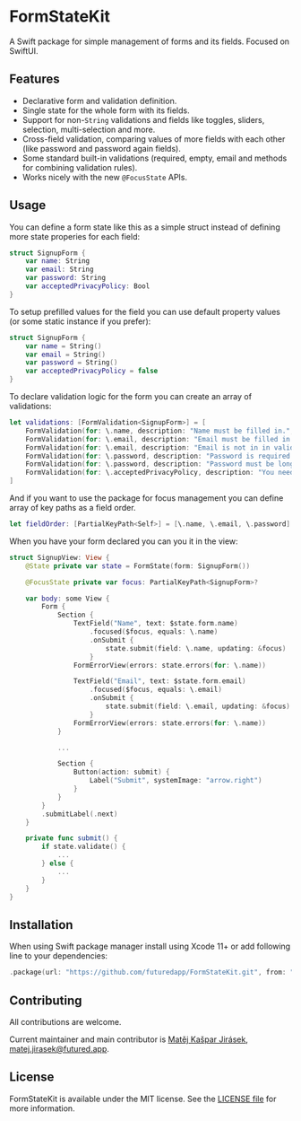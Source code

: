 # FormStateKit

A Swift package for simple management of forms and its fields. Focused on SwiftUI.

## Features

- Declarative form and validation definition.
- Single state for the whole form with its fields.
- Support for non-`String` validations and fields like toggles, sliders, selection, multi-selection and more.
- Cross-field validation, comparing values of more fields with each other (like password and password again fields).
- Some standard built-in validations (required, empty, email and methods for combining validation rules).
- Works nicely with the new `@FocusState` APIs.

## Usage

You can define a form state like this as a simple struct instead of defining more state properies for each field:

```swift
struct SignupForm {
    var name: String
    var email: String
    var password: String
    var acceptedPrivacyPolicy: Bool
}
```

To setup prefilled values for the field you can use default property values (or some static instance if you prefer):

```swift
struct SignupForm {
    var name = String()
    var email = String()
    var password = String()
    var acceptedPrivacyPolicy = false
}
```

To declare validation logic for the form you can create an array of validations:

```swift
let validations: [FormValidation<SignupForm>] = [
    FormValidation(for: \.name, description: "Name must be filled in.", rule: .required),
    FormValidation(for: \.email, description: "Email must be filled in.", rule: .required),
    FormValidation(for: \.email, description: "Email is not in in valid format.", rule: .email),
    FormValidation(for: \.password, description: "Password is required.", rule: .required),
    FormValidation(for: \.password, description: "Password must be longer than 6 characters") { $0.count > 6 },
    FormValidation(for: \.acceptedPrivacyPolicy, description: "You need to accept privacy policy.", rule: .hasToBeOn)
]
```

And if you want to use the package for focus management you can define array of key paths as a field order.

```swift
let fieldOrder: [PartialKeyPath<Self>] = [\.name, \.email, \.password]
```

When you have your form declared you can you it in the view:

```swift
struct SignupView: View {
    @State private var state = FormState(form: SignupForm())

    @FocusState private var focus: PartialKeyPath<SignupForm>?

    var body: some View {
        Form {
            Section {
                TextField("Name", text: $state.form.name)
                    .focused($focus, equals: \.name)
                    .onSubmit {
                        state.submit(field: \.name, updating: &focus)
                    }
                FormErrorView(errors: state.errors(for: \.name))

                TextField("Email", text: $state.form.email)
                    .focused($focus, equals: \.email)
                    .onSubmit {
                        state.submit(field: \.email, updating: &focus)
                    }
                FormErrorView(errors: state.errors(for: \.name))
            }

            ...

            Section {
                Button(action: submit) {
                    Label("Submit", systemImage: "arrow.right")
                }
            }
        }
        .submitLabel(.next)
    }

    private func submit() {
        if state.validate() {
            ...
        } else {
            ...
        }
    }
}
```

## Installation

When using Swift package manager install using Xcode 11+ or add following line to your dependencies:

```swift
.package(url: "https://github.com/futuredapp/FormStateKit.git", from: "0.1.0")
```

## Contributing

All contributions are welcome.

Current maintainer and main contributor is [Matěj Kašpar Jirásek](https://github.com/mkj-is), <matej.jirasek@futured.app>.

## License

FormStateKit is available under the MIT license. See the [LICENSE file](LICENSE) for more information.
